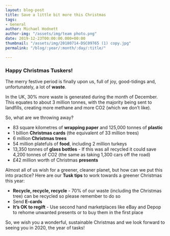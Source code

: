 ```yaml
---
layout: blog-post
title: Save a little bit more this Christmas
tags:
- General
author: Michael Hodnett
author-img: "/assets/img/team photo.png"
date: 2019-12-23T00:00:00.000+00:00
thumbnail: "/assets/img/20180714-DSC09765 (1) copy.jpg"
permalink: "/blog/:year/:month/:day/:title/"

---
```

### Happy Christmas Tuskers!

The merry festive period is finally upon us, full of joy, good-tidings and, unfortunately, a lot of **waste**.

In the UK, 30% more waste is generated during the month of December. This equates to about 3 million tonnes, with the majority being sent to landfills, creating more methane and more CO2 (which we don’t like).

So, what are we throwing away?

* 83 square kilometres of **wrapping paper** and 125,000 tonnes of **plastic**
* 1 billion **Christmas cards** (the equivalent of 33 million trees)
* 6 million **Christmas trees**
* 54 million platefuls of **food**, including 2 million turkeys
* 13,350 tonnes of **glass bottles** - If this was all recycled it could save 4,200 tonnes of CO2 (the same as taking 1,300 cars off the road)
* £42 million worth of Christmas **presents**

Almost all of us wish for a greener, cleaner planet, but how can we put this into practice? Here are our **Tusk tips** to work towards a greener Christmas this year:

* **Recycle, recycle, recycle** - 70% of our waste (including the Christmas tree) can be recycled so please remember to do so
* Send **E-cards**
* **It’s OK to regift** - Use second hand marketplaces like eBay and Depop to rehome unwanted presents or to buy them in the first place

So, we wish you a wonderful, sustainable Christmas and we look forward to seeing you in 2020, the year of tasks!